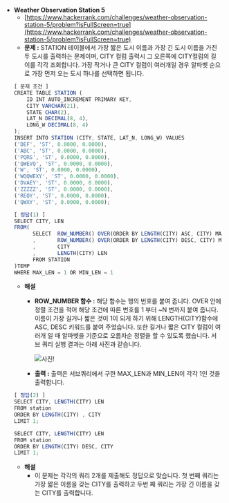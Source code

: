 - **Weather Observation Station 5**
  - [https://www.hackerrank.com/challenges/weather-observation-station-5/problem?isFullScreen=true](https://www.hackerrank.com/challenges/weather-observation-station-5/problem?isFullScreen=true)
  - **문제 :** STATION 테이블에서 가장 짧은 도시 이름과 가장 긴 도시 이름을 가진 두 도시를 출력하는 문제이며, CITY 컬럼 출력시 그 오른쪽에 CITY컬럼의 길이를 각각 조회합니다. 가장 작거나 큰 CITY 컬럼이 여러개일 경우 알파벳 순으로 가장 먼저 오는 도시 하나를 선택하면 됩니다.
  ```jsx
  [ 문제 조건 ]
  CREATE TABLE STATION (
      ID INT AUTO_INCREMENT PRIMARY KEY,
      CITY VARCHAR(21),
      STATE CHAR(2),
      LAT_N DECIMAL(8, 4),
      LONG_W DECIMAL(8, 4)
  );
  INSERT INTO STATION (CITY, STATE, LAT_N, LONG_W) VALUES
  ('DEF', 'ST', 0.0000, 0.0000),
  ('ABC', 'ST', 0.0000, 0.0000),
  ('PQRS', 'ST', 0.0000, 0.0000),
  ('QWEVQ', 'ST', 0.0000, 0.0000),
  ('W', 'ST', 0.0000, 0.0000),
  ('WQQWEXY', 'ST', 0.0000, 0.0000),
  ('DVAEY', 'ST', 0.0000, 0.0000),
  ('ZZZZZ', 'ST', 0.0000, 0.0000),
  ('REQY', 'ST', 0.0000, 0.0000),
  ('QWXY', 'ST', 0.0000, 0.0000);
  ```
  ```jsx
  [ 정답(1) ]
  SELECT CITY, LEN
  FROM(
  		SELECT	ROW_NUMBER() OVER(ORDER BY LENGTH(CITY) ASC, CITY) MAX_LEN
  		,		ROW_NUMBER() OVER(ORDER BY LENGTH(CITY) DESC, CITY) MIN_LEN
  		,		CITY
  		,		LENGTH(CITY) LEN
  		FROM STATION
  )TEMP
  WHERE MAX_LEN = 1 OR MIN_LEN = 1
  ```
  - **해설**
    - **ROW_NUMBER 함수 :** 해당 함수는 행의 번호를 붙여 줍니다. OVER 안에 정렬 조건을 적어 해당 조건에 따른 번호를 1 부터 ~N 번까지 붙여 줍니다. 이름이 가장 길거나 짧은 것이 1이 되게 하기 위해 LENGTH(CITY)함수에 ASC, DESC 키워드를 붙여 주었습니다. 또한 길거나 짧은 CITY 컬럼이 여러개 일 때 알파벳을 기준으로 오름차순 정렬을 할 수 있도록 했습니다. 서브 쿼리 실행 결과는 아래 사진과 같습니다.
   
      
      ![사진!](https://github.com/KimYongJ/SQL_ps/assets/106525587/3aabab4c-3117-4c4d-adcc-932256781bf7)

    - **출력 :** 출력은 서브쿼리에서 구한 MAX_LEN과 MIN_LEN이 각각 1인 것을 출력합니다.
  ```jsx
  [ 정답(2) ]
  SELECT CITY, LENGTH(CITY) LEN
  FROM station
  ORDER BY LENGTH(CITY) , CITY
  LIMIT 1;

  SELECT CITY, LENGTH(CITY) LEN
  FROM station
  ORDER BY LENGTH(CITY) DESC, CITY
  LIMIT 1;
  ```
  - **해설**
    - 이 문제는 각각의 쿼리 2개를 제출해도 정답으로 맞습니다. 첫 번째 쿼리는 가장 짧은 이름을 갖는 CITY를 출력하고 두번 째 쿼리는 가장 긴 이름을 갖는 CITY를 출력합니다.
